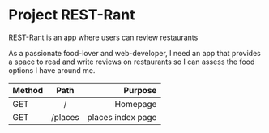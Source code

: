# Project REST-Rant

REST-Rant is an app where users can review restaurants

As a passionate food-lover and web-developer, I need an app that provides a space to read and write reviews on restaurants so I can assess the food options I have around me. 


| Method     | Path | Purpose     |
| :---        |    :----:   |          ---: |
| GET        | /       | Homepage  |
| GET   | /places        | places index page      |